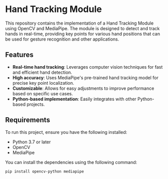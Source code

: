# Hand Tracking Module

This repository contains the implementation of a Hand Tracking Module using OpenCV and MediaPipe. The module is designed to detect and track hands in real-time, providing key points for various hand positions that can be used for gesture recognition and other applications.

## Features

- **Real-time hand tracking**: Leverages computer vision techniques for fast and efficient hand detection.
- **High accuracy**: Uses MediaPipe's pre-trained hand tracking model for precise key point localization.
- **Customizable**: Allows for easy adjustments to improve performance based on specific use cases.
- **Python-based implementation**: Easily integrates with other Python-based projects.

## Requirements

To run this project, ensure you have the following installed:

- Python 3.7 or later
- OpenCV
- MediaPipe

You can install the dependencies using the following command:

```bash
pip install opencv-python mediapipe
